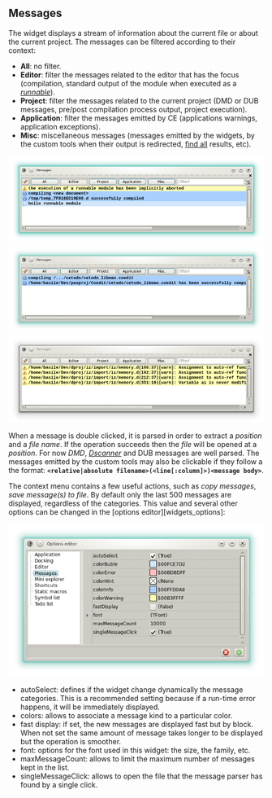 ## Messages

The widget displays a stream of information about the current file or about the current project.
The messages can be filtered according to their context:

- __All__: no filter.
- __Editor__: filter the messages related to the editor that has the focus (compilation, standard output of the module when executed as a [_runnable_](features_runnables)).
- __Project__: filter the messages related to the current project (DMD or DUB messages, pre/post compilation process output, project execution).
- __Application__: filter the messages emitted by CE (applications warnings, application exceptions).
- __Misc__: miscellaneous messages (messages emitted by the widgets, by the custom tools when their output is redirected, [find all](widgets_search) results, etc). 

![](img/messages1.png)
![](img/messages2.png)
![](img/messages3.png)

When a message is double clicked, it is parsed in order to extract a *position* and a *file name*.
If the operation succeeds then the *file* will be opened at a *position*.
For now *DMD*, [*Dscanner*](https://www.github.com/Hackerpilot/Dscanner) and DUB messages are well parsed.
The messages emitted by the custom tools may also be clickable if they follow a the format: **`<relative|absolute filename>(<line[:column]>)<message body>`**.

The context menu contains a few useful actions, such as *copy messages*, *save message(s) to file*.
By default only the last 500 messages are displayed, regardless of the categories. 
This value and several other options can be changed in the [options editor][widgets_options]:

![](img/options_messages.png)

- autoSelect: defines if the widget change dynamically the message categories.
This is a recommended setting because if a run-time error happens, it will be immediately displayed.
- colors: allows to associate a message kind to a particular color.
- fast display: if set, the new messages are displayed fast but by block. When not set the same amount of message takes longer to be displayed but the operation is smoother.
- font: options for the font used in this widget: the size, the family, etc.
- maxMessageCount: allows to limit the maximum number of messages kept in the list.
- singleMessageClick: allows to open the file that the message parser has found by a single click.